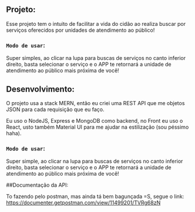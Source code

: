 
## Projeto:

Esse projeto tem o intuito de facilitar a vida do cidão ao realiza buscar por serviços oferecidos por unidades de atendimento ao público!

### `Modo de usar`:
Super simples, ao clicar na lupa para buscas de serviços no canto inferior direito, basta selecionar o serviço e o APP te retornará a unidade de atendimento ao público mais próxima de você!


## Desenvolvimento:

O projeto usa a stack MERN, então eu criei uma REST API que me objetos JSON para cada requisição que eu faço.

Eu uso o NodeJS, Express e MongoDB como backend, no Front eu uso o React, usto também Material UI para me ajudar na estilização (sou péssimo haha).

### `Modo de usar`:
Super simple, ao clicar na lupa para buscas de serviços no canto inferior direito, basta selecionar o serviço e o APP te retornará a unidade de atendimento ao público mais próxima de você!


##Documentação da API:

To fazendo pelo postman, mas ainda tá bem bagunçada =S, segue o link:
https://documenter.getpostman.com/view/11499201/TVRg68zN
